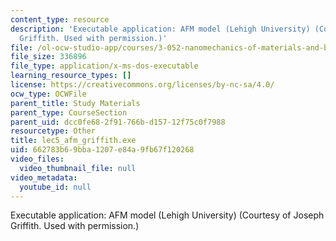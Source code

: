 ```yaml
---
content_type: resource
description: 'Executable application: AFM model (Lehigh University) (Courtesy of Joseph
  Griffith. Used with permission.)'
file: /ol-ocw-studio-app/courses/3-052-nanomechanics-of-materials-and-biomaterials-spring-2007/662783b69bba1207e84a9fb67f120268_lec5_afm_griffith.exe
file_size: 336896
file_type: application/x-ms-dos-executable
learning_resource_types: []
license: https://creativecommons.org/licenses/by-nc-sa/4.0/
ocw_type: OCWFile
parent_title: Study Materials
parent_type: CourseSection
parent_uid: dcc0fe68-2f91-766b-d157-12f75c0f7988
resourcetype: Other
title: lec5_afm_griffith.exe
uid: 662783b6-9bba-1207-e84a-9fb67f120268
video_files:
  video_thumbnail_file: null
video_metadata:
  youtube_id: null
---
```

Executable application: AFM model (Lehigh University) (Courtesy of Joseph Griffith. Used with permission.)